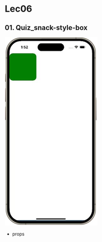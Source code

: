 # Lec06

## 01. Quiz_snack-style-box
![alt text](./01.Quiz_snack-style-box/quiz_snack-style-box.JPG)

- props